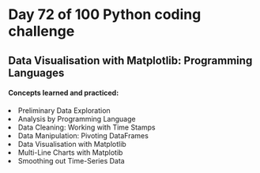 <h1> Day 72 of 100 Python coding challenge </h1>
<h2>Data Visualisation with Matplotlib: Programming Languages</h2>

<h4> Concepts learned and practiced: </h4>
<li>Preliminary Data Exploration
<li>Analysis by Programming Language
<li> Data Cleaning: Working with Time Stamps
<li>Data Manipulation: Pivoting DataFrames
<li>Data Visualisation with Matplotlib
<li>Multi-Line Charts with Matplotib
<li> Smoothing out Time-Series Data
